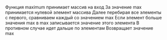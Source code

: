 Функция maximum принимает массив на вход
За значение max принимается нулевой элемент массива
Далее перебирая все элементы с первого, сравниваем каждый со значением max
Если элемент больше значения max в max записывается значение этого элемента
В противном случае идет дальше по элементам
Возвращает значение max